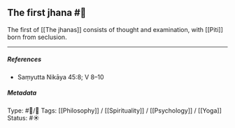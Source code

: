 ## The first jhana  #🧠 

The first of [[The jhanas]] consists of thought and examination, with [[Piti]] born from seclusion. 

___

##### References

- Saṃyutta Nikāya 45:8; V 8–10

##### Metadata
Type: #🔵/🔵 
Tags: [[Philosophy]] / [[Spirituality]] / [[Psychology]] / [[Yoga]]
Status: #☀️ 